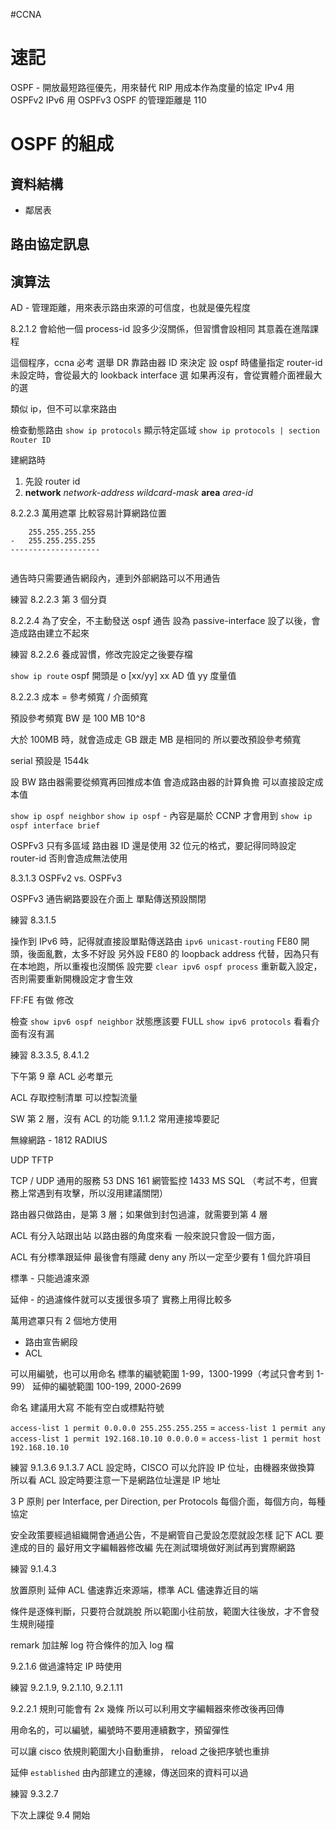 #CCNA 

# 速記

OSPF - 開放最短路徑優先，用來替代 RIP
用成本作為度量的協定
IPv4 用 OSPFv2
IPv6 用 OSPFv3
OSPF 的管理距離是 110

# OSPF 的組成
## 資料結構
- 鄰居表

## 路由協定訊息
## 演算法


AD - 管理距離，用來表示路由來源的可信度，也就是優先程度

8.2.1.2
會給他一個 process-id
設多少沒關係，但習慣會設相同
其意義在進階課程

這個程序，ccna 必考
選舉 DR 靠路由器 ID 來決定
設 ospf 時儘量指定 router-id
未設定時，會從最大的 lookback interface 選
如果再沒有，會從實體介面裡最大的選

類似 ip，但不可以拿來路由

檢查動態路由
`show ip protocols`
顯示特定區域
`show ip protocols | section Router ID`

建網路時
1. 先設 router id
2. **network** *network-address wildcard-mask* **area** *area-id*

8.2.2.3
萬用遮罩
比較容易計算網路位置
```
	255.255.255.255
-	255.255.255.255
--------------------
	
```

通告時只需要通告網段內，連到外部網路可以不用通告

練習 8.2.2.3 第 3 個分頁

8.2.2.4
為了安全，不主動發送 ospf 通告
設為 passive-interface
設了以後，會造成路由建立不起來

練習 8.2.2.6
養成習慣，修改完設定之後要存檔

`show ip route`
ospf 開頭是 o \[xx/yy\] xx  AD 值 yy 度量值

8.2.2.3
成本 = 參考頻寬 / 介面頻寬

預設參考頻寬 BW 是 100 MB 10^8

大於 100MB 時，就會造成走 GB 跟走 MB 是相同的
所以要改預設參考頻寬

serial 預設是 1544k

設 BW 路由器需要從頻寬再回推成本值
會造成路由器的計算負擔
可以直接設定成本值

`show ip ospf neighbor`
`show ip ospf` - 內容是屬於 CCNP 才會用到
`show ip ospf interface brief`

OSPFv3
只有多區域
路由器 ID 還是使用 32 位元的格式，要記得同時設定 router-id 否則會造成無法使用

8.3.1.3 OSPFv2 vs. OSPFv3

OSPFv3 通告網路要設在介面上
單點傳送預設關閉

練習 8.3.1.5

操作到 IPv6 時，記得就直接設單點傳送路由 `ipv6 unicast-routing`
FE80 開頭，後面亂數，太多不好設
另外設 FE80 的 loopback address 代替，因為只有在本地跑，所以重複也沒關係
設完要 `clear ipv6 ospf process` 重新載入設定，否則需要重新開機設定才會生效

FF:FE 有做 修改

檢查
`show ipv6 ospf neighbor` 狀態應該要 FULL
`show ipv6 protocols` 看看介面有沒有漏

練習 8.3.3.5, 8.4.1.2

下午第 9 章 ACL 必考單元

ACL 存取控制清單
可以控製流量

SW 第 2 層，沒有 ACL 的功能
9.1.1.2 常用連接埠要記

無線網路 - 1812 RADIUS

UDP
TFTP

TCP / UDP 通用的服務
53 DNS
161 網管監控
1433 MS SQL （考試不考，但實務上常遇到有攻擊，所以沒用建議關閉）

路由器只做路由，是第 3 層；如果做到封包過濾，就需要到第 4 層

ACL 有分入站跟出站
以路由器的角度來看
一般來說只會設一個方面，

ACL 有分標準跟延伸
最後會有隱藏 deny any
所以一定至少要有 1 個允許項目

標準 - 只能過濾來源

延伸 - 的過濾條件就可以支援很多項了
實務上用得比較多

萬用遮罩只有 2 個地方使用
- 路由宣告網段
- ACL

可以用編號，也可以用命名
標準的編號範圍 1-99，1300-1999（考試只會考到 1-99）
延伸的編號範圍 100-199, 2000-2699

命名
建議用大寫
不能有空白或標點符號

`access-list 1 permit 0.0.0.0 255.255.255.255` = `access-list 1 permit any`
`access-list 1 permit 192.168.10.10 0.0.0.0` = `access-list 1 permit host 192.168.10.10`

練習 9.1.3.6
9.1.3.7
ACL 設定時，CISCO 可以允許設 IP 位址，由機器來做換算
所以看 ACL 設定時要注意一下是網路位址還是 IP 地址

3 P 原則
per Interface, per Direction, per Protocols
每個介面，每個方向，每種協定

安全政策要經過組織開會通過公告，不是網管自己愛設怎麼就設怎樣
記下 ACL 要達成的目的
最好用文字編輯器修改編
先在測試環境做好測試再到實際網路

練習 9.1.4.3

放置原則
延伸 ACL 儘速靠近來源端，標準 ACL 儘速靠近目的端

條件是逐條判斷，只要符合就跳脫
所以範圍小往前放，範圍大往後放，才不會發生規則碰撞

remark 加註解
log 符合條件的加入 log 檔

9.2.1.6 做過濾特定 IP 時使用

練習 9.2.1.9, 9.2.1.10, 9.2.1.11

9.2.2.1
規則可能會有 2x 幾條
所以可以利用文字編輯器來修改後再回傳

用命名的，可以編號，編號時不要用連續數字，預留彈性

可以讓 cisco 依規則範圍大小自動重排， reload 之後把序號也重排

延伸
`established` 由內部建立的連線，傳送回來的資料可以過

練習 9.3.2.7

下次上課從 9.4 開始